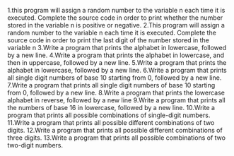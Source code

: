 1.this program will assign a random number to the variable n each time it is executed. Complete the source code in order to print whether the number stored in the variable n is positive or negative. 2.This program will assign a random number to the variable n each time it is executed. Complete the source code in order to print the last digit of the number stored in the variable n 3.Write a program that prints the alphabet in lowercase, followed by a new line. 4.Write a program that prints the alphabet in lowercase, and then in uppercase, followed by a new line. 5.Write a program that prints the alphabet in lowercase, followed by a new line. 6.Write a program that prints all single digit numbers of base 10 starting from 0, followed by a new line. 7.Write a program that prints all single digit numbers of base 10 starting from 0, followed by a new line. 8.Write a program that prints the lowercase alphabet in reverse, followed by a new line 9.Write a program that prints all the numbers of base 16 in lowercase, followed by a new line. 10.Write a program that prints all possible combinations of single-digit numbers. 11.Write a program that prints all possible different combinations of two digits. 12.Write a program that prints all possible different combinations of three digits. 13.Write a program that prints all possible combinations of two two-digit numbers.
